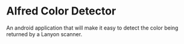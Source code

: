 # Alfred Color Detector

An android application that will make it easy to detect the color being returned by a Lanyon scanner. 
